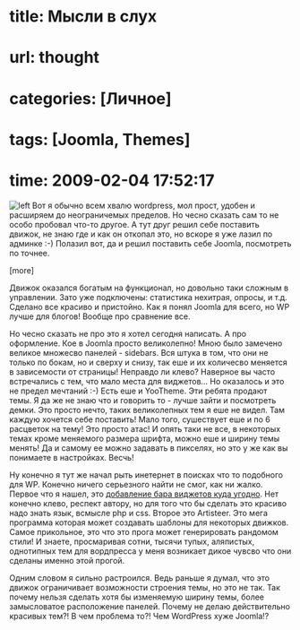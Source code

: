 # title: Мысли в слух
# url: thought
# categories: [Личное]
# tags: [Joomla, Themes]
# time: 2009-02-04 17:52:17

![left](~joomla-logo.jpg)
Вот я обычно всем хвалю wordpress, мол прост, удобен и расширяем до неограничемых пределов. Но чесно сказать сам то не особо пробовал что-то другое. А тут друг решил себе поставить движок, не знаю где и как он откопал это, но вскоре я уже лазил по админке :-) Полазил вот, да и решил поставить себе Joomla, посмотреть по точнее.

[more]

Движок оказался богатым на функционал, но довольно таки сложным в управлении. Зато уже подключены: статистика нехитрая, опросы, и т.д. Сделано все красиво и пристойно. Как я понял Joomla для всего, но WP лучше для блогов! Вообще про сравнение все.

Но чесно сказать не про это я хотел сегодня написать. А про оформление. Кое в Joomla просто великолепно! Мною было замечено великое множесво панелей - sidebars. Вся штука в том, что они не только по бокам, но и сверху и снизу, так еше и их количесво меняется в зависемости от страницы! Неправдо ли клево? Наверное вы часто встречались с тем, что мало места для виджетов... Но оказалось и это не предел мечтаний :-) Есть еше и YooTheme. Эти ребята продают темы. Я да же не знаю что и говорить то - лучше зайти и посмотреть демки. Это просто нечто, таких великолепных тем я еше не видел. Там каждую хочется себе поставить! Мало того, сушествует еше и по 6 расцветок на тему! Это просто атас! И опять таки не все, в некоторых темах кроме меняемого размера шрифта, можно еше и ширину темы менять! Да и самому ее можно задавать в пикселях, но это у же как вы понимаете в настройках. Весчь!

Ну конечно я тут же начал рыть инетернет в поисках что то подобного для WP. Конечно ничего серьезного найти не смог, как ни жалко. Первое что я нашел, это [добавление бара виджетов куда угодно](http://www.vverx.com/wordpress/ispolzovanie-vidzhetov-bloga-wordpress/). Нет конечно клево, респект автору, но для того что бы сделать это красиво надо знать язык, всмысле php и css. Второе это Artisteer. Это мега программа которая может создавать шаблоны для некоторых движков. Самое прикольное, это что это прога может генерировать рандомом стили! И знаете, просмаривая сотни, тысячи тупых, аляпистых, однотипных тем для вордпресса у меня возникает дикое чувсво что они сделаны именно этой прогой.

Одним словом я сильно растроился. Ведь раньше я думал, что это движок ограничивает возможности строения темы, но это не так. Так почему нельзя сделать хотя бы изменяемую ширину темы, более замысловатое расположение панелей. Почему не делаю действительно красивых тем?! В чем проблема то?! Чем WordPress хуже Joomla!?
